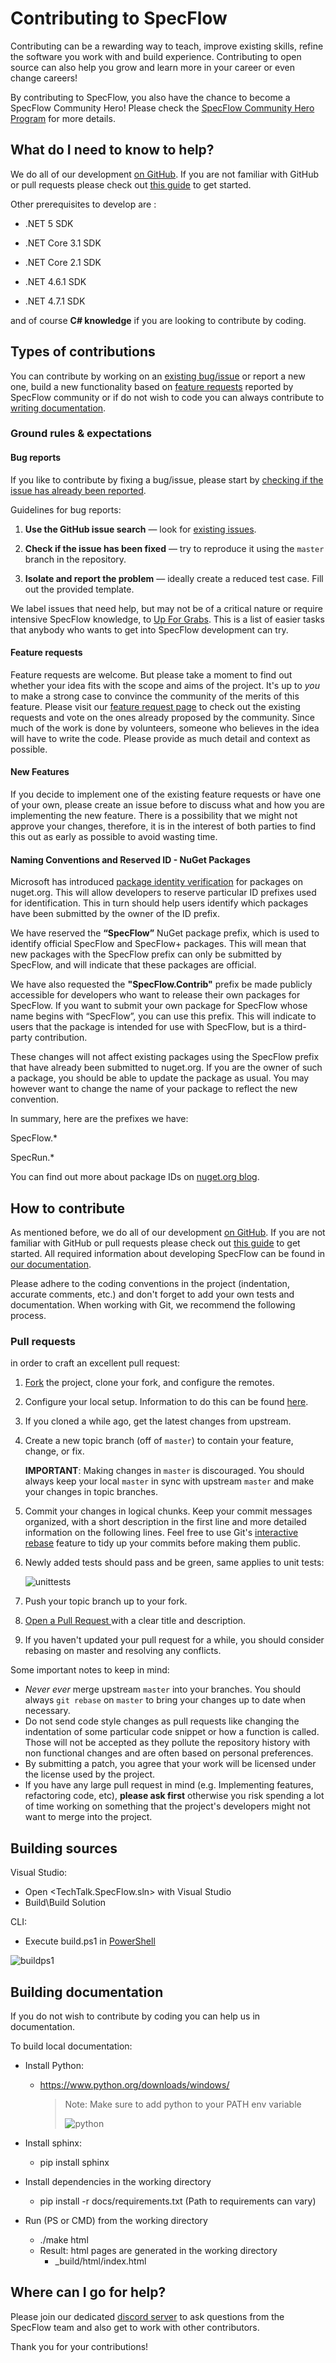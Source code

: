 # Contributing to SpecFlow

Contributing can be a rewarding way to teach, improve existing skills, refine the software you work with and build experience. Contributing to open source can also help you grow and learn more in your career or even change careers!

By contributing to SpecFlow, you also have the chance to become a SpecFlow Community Hero! Please check the [SpecFlow Community Hero Program](https://specflow.org/community/community-hero-program/) for more details.

## What do I need to know to help?

We do all of our development [on GitHub](https://github.com/SpecFlowOSS/SpecFlow). If you are not familiar with GitHub or pull requests please check out [this guide](https://guides.github.com/activities/hello-world/) to get started.

Other prerequisites to develop are : 

- .NET 5 SDK

- .NET Core 3.1 SDK
- .NET Core 2.1 SDK
- .NET 4.6.1 SDK
- .NET 4.7.1 SDK

and of course **C# knowledge** if you are looking to contribute by coding.

## Types of contributions 

You can contribute by working on an  [existing bug/issue](https://github.com/SpecFlowOSS/SpecFlow/search?type=Issues) or report a new one, build a new functionality based on [feature requests](https://support.specflow.org/hc/en-us/community/topics/360000519178-Feature-Requests) reported by SpecFlow community or if do not wish to code you can always contribute to [writing documentation](##Building-documentation). 

### Ground rules & expectations

#### Bug reports

If you like to contribute by fixing a bug/issue, please start by [checking if the issue has already been reported](https://github.com/SpecFlowOSS/SpecFlow/search?type=Issues). 

Guidelines for bug reports:

1. **Use the GitHub issue search** — look for [existing issues](https://github.com/SpecFlowOSS/SpecFlow/search?type=Issues).

2. **Check if the issue has been fixed** &mdash; try to reproduce it using the
   `master` branch in the repository.

3. **Isolate and report the problem** &mdash; ideally create a reduced test
   case. Fill out the provided template.

We label issues that need help, but may not be of a critical nature or require intensive SpecFlow knowledge, to [Up For Grabs](https://github.com/SpecFlowOSS/SpecFlow/labels/up-for-grabs). This is a list of easier tasks that anybody who wants to get into SpecFlow development can try.

#### Feature requests

Feature requests are welcome. But please take a moment to find out whether your idea fits with the scope and aims of the project. It's up to *you*
to make a strong case to convince the community of the merits of this feature. Please visit our [feature request page](https://support.specflow.org/hc/en-us/community/topics/360000519178-Feature-Requests) to check out the existing requests and vote on the ones already proposed by the community. Since much of the work is done by volunteers, someone who believes in the idea will have to write the code.  Please provide as much detail and context as possible.

#### New Features

If you decide to implement one of the existing feature requests or have one of your own, please create an issue before to discuss what and how you are implementing the new feature. There is a possibility that we might not approve your changes, therefore, it is in the interest of both parties to find this out as early as possible to avoid wasting time.

#### Naming Conventions and Reserved ID - NuGet Packages

Microsoft has introduced [package identity verification](https://github.com/NuGet/Home/wiki/NuGet-Package-Identity-Verification#nuget-package-id-prefix-reservation) for packages on nuget.org. This will allow developers to reserve particular ID prefixes used for identification. This in turn should help users identify which packages have been submitted by the owner of the ID prefix.

We have reserved the **“SpecFlow”** NuGet package prefix, which is used to identify official SpecFlow and SpecFlow+ packages. This will mean that new packages with the SpecFlow prefix can only be submitted by SpecFlow, and will indicate that these packages are official.

We have also requested the **"SpecFlow.Contrib"** prefix be made publicly accessible for developers who want to release their own packages for SpecFlow. If you want to submit your own package for SpecFlow whose name begins with “SpecFlow”, you can use this prefix. This will indicate to users that the package is intended for use with SpecFlow, but is a third-party contribution.

These changes will not affect existing packages using the SpecFlow prefix that have already been submitted to nuget.org. If you are the owner of such a package, you should be able to update the package as usual. You may however want to change the name of your package to reflect the new convention.

In summary, here are the prefixes we have:

SpecFlow.*

SpecRun.*

You can find out more about package IDs on [nuget.org blog](https://blog.nuget.org/20170417/Package-identity-and-trust.html).

## How to contribute

As mentioned before, we do all of our development [on GitHub](https://github.com/SpecFlowOSS/SpecFlow). If you are not familiar with GitHub or pull requests please check out [this guide](https://guides.github.com/activities/hello-world/) to get started. All required information about developing SpecFlow can be found in [our documentation](https://docs.specflow.org/projects/specflow/en/latest/Contribute/Prerequisite.html).

Please adhere to the coding conventions in the project (indentation, accurate comments, etc.) and don't forget to add your own tests and documentation. When working with Git, we recommend the following process.

### Pull requests

in order to craft an excellent pull request:

1. [Fork](https://help.github.com/fork-a-repo/) the project, clone your fork, and configure the remotes.

2. Configure your local setup. Information to do this can be found [here](https://docs.specflow.org/projects/specflow/en/latest/Contribute/LocalSetup.html).

3. If you cloned a while ago, get the latest changes from upstream.

4. Create a new topic branch (off of `master`) to contain your feature, change,
   or fix.  

   **IMPORTANT**: Making changes in `master` is discouraged. You should always  keep your local `master` in sync with upstream `master` and make your
   changes in topic branches.

5. Commit your changes in logical chunks. Keep your commit messages organized, with a short description in the first line and more detailed information on the following lines. Feel free to use Git's [interactive rebase](https://help.github.com/articles/interactive-rebase) feature to tidy up your commits before making them public.

6. Newly added tests should pass and be green, same applies to unit tests:

   ![unittests](https://raw.githubusercontent.com/SpecFlowOSS/SpecFlow/master/docs/_static/images/unittests.png)

7. Push your topic branch up to your fork.

8. [Open a Pull Request ](https://help.github.com/articles/using-pull-requests/) with a clear title and description.

9. If you haven't updated your pull request for a while, you should consider rebasing on master and resolving any conflicts.

Some important notes to keep in mind:

- _Never ever_ merge upstream `master` into your branches. You  should always `git rebase` on `master` to bring your changes up to date when  necessary.
- Do not send code style changes as pull requests like changing the indentation of some particular code snippet or how a function is called.
  Those will not be accepted as they pollute the repository history with non functional changes and are often based on personal preferences.
- By submitting a patch, you agree that your work will be licensed under the license used by the project.
- If you have any large pull request in mind (e.g. Implementing features, refactoring code, etc), **please ask first** otherwise you risk spending
  a lot of time working on something that the project's developers might not want to merge into the project. 										

 ## Building sources

Visual Studio:  

- Open <TechTalk.SpecFlow.sln> with Visual Studio
- Build\Build Solution

CLI: 

- Execute build.ps1 in [PowerShell](https://github.com/powershell/powershell)

![buildps1](https://raw.githubusercontent.com/SpecFlowOSS/SpecFlow/master/docs/_static/images/buildps1.png)

## Building documentation

If you do not wish to contribute by coding you can help us in documentation.

To build local documentation:

- Install Python:

  - https://www.python.org/downloads/windows/

    > Note: Make sure to add python to your PATH env variable
    >
    > ![python](https://raw.githubusercontent.com/SpecFlowOSS/SpecFlow/master/docs/_static/images/python.png)

  

- Install sphinx:

  - pip install sphinx

    

- Install dependencies in the working directory

  - pip install -r docs/requirements.txt (Path to requirements can vary)



- Run (PS or CMD) from the working directory
     - ./make html
   - Result: html pages are generated in the working directory
        - _build/html/index.html

## Where can I go for help?

Please join our dedicated [discord server](https://go.specflow.org/join-contributing-on-discord) to ask questions from the SpecFlow team and also get to work with other contributors.



Thank you for your contributions!
